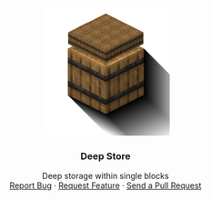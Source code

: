 <!-- PROJECT LOGO -->
<br />
<p align="center">
  <a href="https://github.com/Sxtanna/deep-store/">
    <img src="assets/logo.png" alt="logo" width="225" height="225">
  </a>

  <h3 align="center">Deep Store</h3>

  <p align="center">
    Deep storage within single blocks
    <br />
    <a href="https://github.com/Sxtanna/deep-store/issues">Report Bug</a>
    ·
    <a href="https://github.com/Sxtanna/deep-store/issues">Request Feature</a>
    ·
    <a href="https://github.com/Sxtanna/deep-store/pulls">Send a Pull Request</a>
  </p>
</p>
